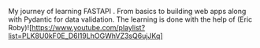 My journey of learning FASTAPI .
From basics to building web apps along with Pydantic for data validation.
The learning is done with the help of (Eric Roby)![https://www.youtube.com/playlist?list=PLK8U0kF0E_D6l19LhOGWhVZ3sQ6ujJKq]
